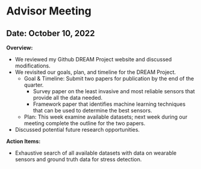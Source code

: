 # Advisor Meeting

## Date: October 10, 2022

**Overview:**  

* We reviewed my Github DREAM Project website and discussed modifications.
* We revisited our goals, plan, and timeline for the DREAM Project.
    * Goal & Timeline: Submit two papers for publication by the end of the quarter.
        * Survey paper on the least invasive and most reliable sensors that provide all the data needed.
        * Framework paper that identifies machine learning techniques that can be used to determine the best sensors.
    * Plan: This week examine available datasets; next week during our meeting complete the outline for the two papers.
* Discussed potential future research opportunities.

**Action Items:**
* Exhaustive search of all available datasets with data on wearable sensors and ground truth data for stress detection.
